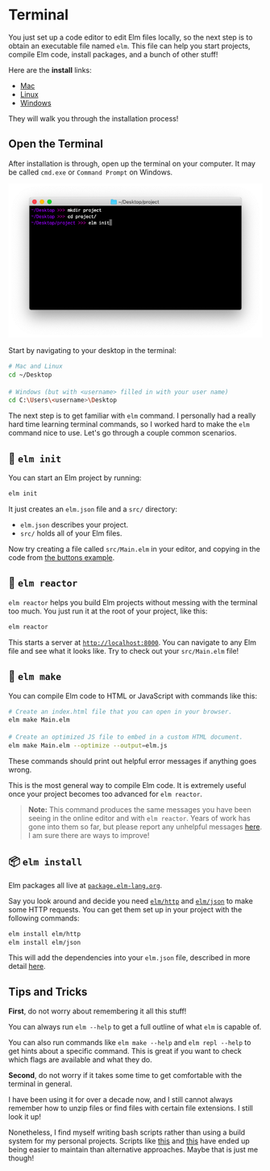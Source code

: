 
# Terminal

You just set up a code editor to edit Elm files locally, so the next step is to obtain an executable file named `elm`. This file can help you start projects, compile Elm code, install packages, and a bunch of other stuff!

Here are the **install** links:

- [Mac](https://github.com/elm/compiler/releases/download/0.19.0/installer-for-mac.pkg)
- <a href="https://github.com/elm/compiler/blob/master/installers/linux/README.md" target="_blank">Linux</a>
- [Windows](https://github.com/elm/compiler/releases/download/0.19.0/installer-for-windows.exe)

They will walk you through the installation process!


## Open the Terminal

After installation is through, open up the terminal on your computer. It may be called `cmd.exe` or `Command Prompt` on Windows.

![terminal](images/terminal.png)

Start by navigating to your desktop in the terminal:

```bash
# Mac and Linux
cd ~/Desktop

# Windows (but with <username> filled in with your user name)
cd C:\Users\<username>\Desktop
```

The next step is to get familiar with `elm` command. I personally had a really hard time learning terminal commands, so I worked hard to make the `elm` command nice to use. Let's go through a couple common scenarios.


## 🌱 `elm init`

You can start an Elm project by running:

```bash
elm init
```

It just creates an `elm.json` file and a `src/` directory:

- `elm.json` describes your project.
- `src/` holds all of your Elm files.

Now try creating a file called `src/Main.elm` in your editor, and copying in the code from [the buttons example](https://elm-lang.org/examples/buttons).


## 📝 `elm reactor`

`elm reactor` helps you build Elm projects without messing with the terminal too much. You just run it at the root of your project, like this:

```bash
elm reactor
```

This starts a server at [`http://localhost:8000`](http://localhost:8000). You can navigate to any Elm file and see what it looks like. Try to check out your `src/Main.elm` file!


## 🔧 `elm make`

You can compile Elm code to HTML or JavaScript with commands like this:

```bash
# Create an index.html file that you can open in your browser.
elm make Main.elm

# Create an optimized JS file to embed in a custom HTML document.
elm make Main.elm --optimize --output=elm.js
```

These commands should print out helpful error messages if anything goes wrong.

This is the most general way to compile Elm code. It is extremely useful once your project becomes too advanced for `elm reactor`.

> **Note:** This command produces the same messages you have been seeing in the online editor and with `elm reactor`. Years of work has gone into them so far, but please report any unhelpful messages [here](https://github.com/elm/error-message-catalog/issues). I am sure there are ways to improve!


## 📦 `elm install`

Elm packages all live at [`package.elm-lang.org`](https://package.elm-lang.org/).

Say you look around and decide you need [`elm/http`][http] and [`elm/json`][json] to make some HTTP requests. You can get them set up in your project with the following commands:

```bash
elm install elm/http
elm install elm/json
```

This will add the dependencies into your `elm.json` file, described in more detail [here](https://github.com/elm/compiler/blob/master/docs/elm.json/application.md).

[http]: https://package.elm-lang.org/packages/elm/http/latest
[json]: https://package.elm-lang.org/packages/elm/json/latest


## Tips and Tricks

**First**, do not worry about remembering it all this stuff!

You can always run `elm --help` to get a full outline of what `elm` is capable of.

You can also run commands like `elm make --help` and `elm repl --help` to get hints about a specific command. This is great if you want to check which flags are available and what they do.

**Second**, do not worry if it takes some time to get comfortable with the terminal in general.

I have been using it for over a decade now, and I still cannot always remember how to unzip files or find files with certain file extensions. I still look it up!

Nonetheless, I find myself writing bash scripts rather than using a build system for my personal projects. Scripts like [this](https://github.com/evancz/guide.elm-lang.org/blob/master/build.sh) and [this](https://github.com/elm/elm-lang.org/blob/master/build.sh) have ended up being easier to maintain than alternative approaches. Maybe that is just me though!
